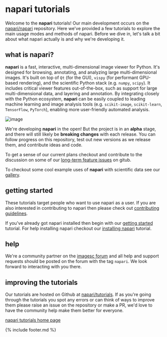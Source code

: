 # napari tutorials

Welcome to the **napari** tutorials!
Our main development occurs on the [napari/napari](https://github.com/napari/napari) repository.
Here we've provided a few tutorials to explore the main usage modes and methods of napari.
Before we dive in, let's talk a bit about what napari actually is and why we're developing it.

## what is napari?

**napari** is a fast, interactive, multi-dimensional image viewer for Python.
It's designed for browsing, annotating, and analyzing large multi-dimensional images.
It's built on top of `Qt` (for the GUI), `vispy` (for performant GPU-based rendering),
and the scientific Python stack (e.g. `numpy`, `scipy`).
It includes critical viewer features out-of-the-box,
such as support for large multi-dimensional data, and layering and annotation.
By integrating closely with the Python ecosystem,
**napari** can be easily coupled to leading machine learning and image analysis tools (e.g. `scikit-image`, `scikit-learn`, `TensorFlow`, `PyTorch`),
enabling more user-friendly automated analysis.

![image](./assets/tutorials/napari_overview.png)

We're developing **napari** in the open!
But the project is in an **alpha** stage,
and there will still likely be **breaking changes** with each release.
You can follow progress on this repository,
test out new versions as we release them,
and contribute ideas and code.

To get a sense of our current plans checkout and contribute to the discussion on some of our [long-term feature issues](https://github.com/napari/napari/issues?q=is%3Aissue+is%3Aopen+label%3A%22long-term+feature%22) on gitub.

To checkout some cool example uses of **napari** with scientific data see our [gallery](./gallery).

## getting started

These tutorials target people who want to use napari as a user.
If you are also interested in contributing to napari then please check out [contributing guidelines](https://github.com/napari/napari/blob/master/docs/developers/CONTRIBUTING.md).

If you've already got napari installed then begin with our [getting started](./fundamentals/getting_started) tutorial.
For help installing napari checkout our [installing napari](./fundamentals/installation) tutorial.

## help

We're a community partner on the [imagesc forum](https://forum.image.sc/tags/napari) and all help and support requests should be posted on the forum with the tag `napari`.
We look forward to interacting with you there.

## improving the tutorials

Our tutorials are hosted on Github at [napari/tutorials](https://github.com/napari/tutorials).
If as you're going through the tutorials you spot any errors or can think of ways to improve them
please raise an issue on the repository or make a PR,
we'd love to have the community help make them better for everyone.

[napari tutorials home page](http://www.napari.org/tutorials)

{% include footer.md %}
